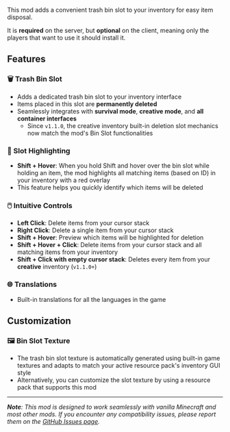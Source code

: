 This mod adds a convenient trash bin slot to your inventory for easy item disposal.

It is **required** on the server, but **optional** on the client, meaning only the players that want to use it should install it.

## Features

### 🗑️ Trash Bin Slot
- Adds a dedicated trash bin slot to your inventory interface
- Items placed in this slot are **permanently deleted**
- Seamlessly integrates with **survival mode**, **creative mode**, and **all container interfaces**
  - Since `v1.1.0`, the creative inventory built-in deletion slot mechanics now match the mod's Bin Slot functionalities

### 🎯 Slot Highlighting
- **Shift + Hover**: When you hold Shift and hover over the bin slot while holding an item, the mod highlights all matching items (based on ID) in your inventory with a red overlay
- This feature helps you quickly identify which items will be deleted

### 🖱️ Intuitive Controls
- **Left Click**: Delete items from your cursor stack
- **Right Click**: Delete a single item from your cursor stack
- **Shift + Hover**: Preview which items will be highlighted for deletion
- **Shift + Hover + Click**: Delete items from your cursor stack and all matching items from your inventory
- **Shift + Click with empty cursor stack**: Deletes every item from your **creative** inventory (`v1.1.0+`)

### 🌐 Translations
- Built-in translations for all the languages in the game

## Customization

### 🖼️ **Bin Slot Texture**
- The trash bin slot texture is automatically generated using built-in game textures and adapts to match your active resource pack's inventory GUI style
- Alternatively, you can customize the slot texture by using a resource pack that supports this mod


---


_**Note**: This mod is designed to work seamlessly with vanilla Minecraft and most other mods. If you encounter any compatibility issues, please report them on the [GitHub Issues page](https://github.com/5antos/bin-slot/issues)._

